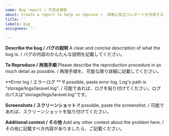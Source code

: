 ```yaml
---
name: Bug report / 不具合報告
about: Create a report to help us improve /  改善に役立つレポートを作成する
title: ''
labels: bug
assignees: ''

---
```


**Describe the bug / バグの説明**
A clear and concise description of what the bug is. / バグの内容のかんたんな説明を記載してください。


**To Reproduce / 再現手順**
Please describe the reproduction procedure in as much detail as possible. / 再現手順を、可能な限り詳細に記載してください。

**Error log / エラーログ **
If possible, paste error log. Log's path is "storage/logs/laravel.log". / 可能であれば、ログを貼り付けてください。ログのパスは"storage/logs/laravel.log"です。

**Screenshots / スクリーンショット**
If possible, paste the screenshot. / 可能であれば、スクリーンショットを貼り付けてください。

**Additional context / その他**
Add any other context about the problem here. / その他に記載すべき内容がありましたら、ご記載ください。
